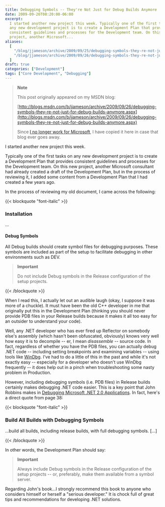 ```yaml
---
title: Debugging Symbols -- They're Not Just for Debug Builds Anymore
date: 2009-09-26T08:20:00-06:00
excerpt:
  I started another new project this week. Typically one of the first tasks on
  any new development project is to create a Development Plan that provides
  consistent guidelines and processes for the Development team. On this new
  project, another Microsoft...
aliases:
  [
    "/blog/jjameson/archive/2009/09/25/debugging-symbols-they-re-not-just-for-debug-builds-anymore.aspx",
    "/blog/jjameson/archive/2009/09/26/debugging-symbols-they-re-not-just-for-debug-builds-anymore.aspx",
  ]
draft: true
categories: ["Development"]
tags: ["Core Development", "Debugging"]
---
```


> **Note**
>
> This post originally appeared on my MSDN blog:
>
> [http://blogs.msdn.com/b/jjameson/archive/2009/09/26/debugging-symbols-they-re-not-just-for-debug-builds-anymore.aspx](http://blogs.msdn.com/b/jjameson/archive/2009/09/26/debugging-symbols-they-re-not-just-for-debug-builds-anymore.aspx)
>
> Since
> [I no longer work for Microsoft](/blog/jjameson/2011/09/02/last-day-with-microsoft),
> I have copied it here in case that blog ever goes away.

I started another new project this week.

Typically one of the first tasks on any new development project is to create a
Development Plan that provides consistent guidelines and processes for the
Development team. On this new project, another Microsoft consultant had already
created a draft of the Development Plan, but in the process of reviewing it, I
added some content from a Development Plan that I had created a few years ago.

In the process of reviewing my old document, I came across the following:

{{< blockquote "font-italic" >}}

### Installation

...

#### Debug Symbols

All Debug builds should create symbol files for debugging purposes. These
symbols are included as part of the setup to facilitate debugging in other
environments such as DEV.

> **Important**
>
> Do not include Debug symbols in the Release configuration of the setup
> projects.

{{< /blockquote >}}

When I read this, I actually let out an audible laugh (okay, I suppose it was
more of a chuckle). It must have been the old C++ developer in me that
originally put this in the Development Plan (thinking you should never provide
PDB files in your Release builds because it makes it all too easy for an
outsider to understand your code).

Well, any .NET developer who has ever fired up Reflector on somebody else's
assembly (which hasn't been obfuscated, obviously) knows very well how easy it
is to decompile -- er, I mean *disassemble* -- source code. In fact, regardless
of whether you have the PDB files, you can actually debug .NET code -- including
setting breakpoints and examining variables -- using tools like
[WinDbg](http://www.microsoft.com/whdc/devtools/debugging/default.mspx). I've
had to do a little of this in the past and while it's not exactly easy --
especially for a developer who doesn't use WinDbg frequently -- it does help out
in a pinch when troubleshooting some nasty problem in Production.

However, including debugging symbols (i.e. PDB files) in Release builds
certainly makes debugging .NET code easier. This is a key point that John
Robbins makes in
[Debugging Microsoft .NET 2.0 Applications](http://amzn.com/0735622027). In
fact, here's a direct quote from page 38:

{{< blockquote "font-italic" >}}

### Build All Builds with Debugging Symbols

...build all builds, including release builds, with full debugging symbols.
[...]

{{< /blockquote >}}

In other words, the Development Plan should say:

> **Important**
>
> Always include Debug symbols in the Release configuration of the setup
> projects -- or, preferably, make them available from a symbol server.

Regarding John's book...I strongly recommend this book to anyone who considers
himself or herself a "serious developer." It is chock full of great tips and
recommendations for developing .NET solutions.
